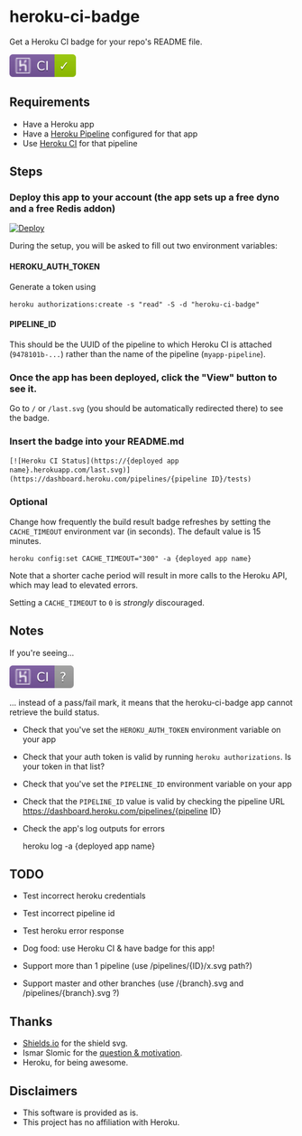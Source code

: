 # heroku-ci-badge

Get a Heroku CI badge for your repo's README file.

![example badge](badges/pass.svg)


## Requirements

- Have a Heroku app
- Have a [Heroku Pipeline](https://devcenter.heroku.com/articles/pipelines) configured for that app
- Use [Heroku CI](https://devcenter.heroku.com/articles/heroku-ci) for that pipeline


## Steps

### Deploy this app to your account (the app sets up a free dyno and a free Redis addon)

[![Deploy](https://www.herokucdn.com/deploy/button.svg)](https://heroku.com/deploy)

During the setup, you will be asked to fill out two environment variables:

#### HEROKU_AUTH_TOKEN

Generate a token using

    heroku authorizations:create -s "read" -S -d "heroku-ci-badge"

#### PIPELINE_ID

This should be the UUID of the pipeline to which Heroku CI is attached (`9478101b-...`) rather than the name of the pipeline (`myapp-pipeline`).

### Once the app has been deployed, click the "View" button to see it.

Go to `/` or `/last.svg` (you should be automatically redirected there) to see the badge.

### Insert the badge into your README.md

    [![Heroku CI Status](https://{deployed app name}.herokuapp.com/last.svg)](https://dashboard.heroku.com/pipelines/{pipeline ID}/tests)

### Optional

Change how frequently the build result badge refreshes by setting the `CACHE_TIMEOUT` environment var (in seconds). The default value is 15 minutes.

    heroku config:set CACHE_TIMEOUT="300" -a {deployed app name}

Note that a shorter cache period will result in more calls to the Heroku API, which may lead to elevated errors.

Setting a `CACHE_TIMEOUT` to `0` is _strongly_ discouraged.


## Notes

If you're seeing...

![error badge](badges/error.svg)

... instead of a pass/fail mark, it means that the heroku-ci-badge app cannot retrieve the build status.
- Check that you've set the `HEROKU_AUTH_TOKEN` environment variable on your app
- Check that your auth token is valid by running `heroku authorizations`. Is your token in that list?
- Check that you've set the `PIPELINE_ID` environment variable on your app
- Check that the `PIPELINE_ID` value is valid by checking the pipeline URL https://dashboard.heroku.com/pipelines/{pipeline ID}
- Check the app's log outputs for errors

    heroku log -a {deployed app name}


## TODO

- Test incorrect heroku credentials
- Test incorrect pipeline id
- Test heroku error response
- Dog food: use Heroku CI & have badge for this app!

- Support more than 1 pipeline (use /pipelines/{ID}/x.svg path?)
- Support master and other branches (use /{branch}.svg and /pipelines/{branch}.svg ?)


## Thanks

- [Shields.io](https://shields.io/) for the shield svg.
- Ismar Slomic for the [question & motivation](https://stackoverflow.com/questions/50918181/heroku-ci-status-badge).
- Heroku, for being awesome.


## Disclaimers

- This software is provided as is.
- This project has no affiliation with Heroku.
